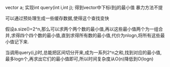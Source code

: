 vector<int> a;
实现int query(int i,int j);
得到vector中下标i到j的最小值
暴力方法不提

可以通过预处理生成一些缓存数据,使得这个查找变快

假设a.size()=2^n,那么可以求两个两个数的最小值,再以这些最小值两个为一组合并,求得四个四个数的最小值,直到求得所有数的最小值,代价为nlogn,将所有这些最小值记下来.

当调用query(i,j)时,总能把区间切分开来,成为一系列2^n之和,找到对应的最小值,最多logn个,再求出它们的最小值即可,所以时间复杂度从O(n)降低到O(logn)